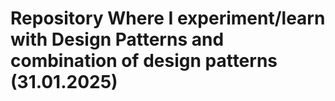 # Repository Where I experiment/learn with Design Patterns and combination of design patterns (31.01.2025)
